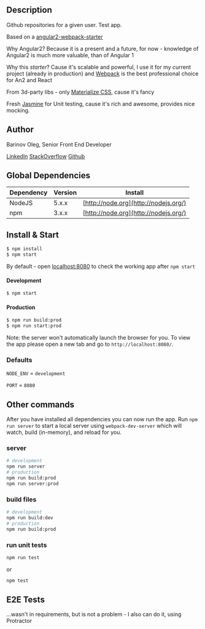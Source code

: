 ## Description

 Github repositories for a given user. Test app.
 
 Based on a [angular2-webpack-starter](https://github.com/AngularClass/angular2-webpack-starter)
 
 Why Angular2? Because it is a present and a future, for now - knowledge of Angular2 is much more valuable, than of Angular 1
 
 Why this _starter_? Cause it's scalable and powerful, I use it for my current project (already in production)
  and [Webpack](https://github.com/webpack/webpack) is the best professional choice for An2 and React
  
 From 3d-party libs - only [Materialize CSS](http://materializecss.com), cause it's fancy
 
 Fresh [Jasmine](http://jasmine.github.io/2.4/introduction.html) for Unit testing, cause it's rich and awesome, provides nice mocking.
 
 
## Author

Barinov Oleg, Senior Front End Developer

[LinkedIn](https://www.linkedin.com/in/oleg-barinov-7444a69a)
[StackOverflow](http://stackoverflow.com/users/6589841/oleg-barinov)
[Github](https://github.com/barinovos)

## Global Dependencies

| Dependency | Version | Install                               |
| ---------- | ------- | ------------------------------------- |
| NodeJS     | 5.x.x   | [http://node.org](http://nodejs.org/) |
| npm        | 3.x.x   | [http://node.org](http://nodejs.org/) |

## Install & Start

```bash
$ npm install
$ npm start
```

By default - open [localhost:8080](http://localhost:8080) to check the working app after `npm start`

#### Development
```bash
$ npm start
```
#### Production
```bash
$ npm run build:prod
$ npm run start:prod
```

Note: the server won't automatically launch the browser for you.
To view the app please open a new tab and go to `http://localhost:8080/`.

### Defaults
`NODE_ENV` = `development`

`PORT` = `8080`

## Other commands
After you have installed all dependencies you can now run the app.
Run `npm run server` to start a local server using `webpack-dev-server` which will watch, build (in-memory), and reload for you.

### server
```bash
# development
npm run server
# production
npm run build:prod
npm run server:prod
```

### build files
```bash
# development
npm run build:dev
# production
npm run build:prod
```

### run unit tests
```bash
npm run test
```
or
```bash
npm test
```

## E2E Tests

...wasn't in requirements, but is not a problem - I also can do it, using Protractor